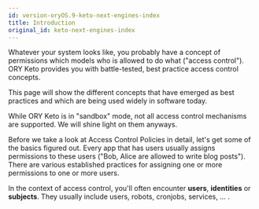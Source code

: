 ```yaml
---
id: version-oryOS.9-keto-next-engines-index
title: Introduction
original_id: keto-next-engines-index
---
```


Whatever your system looks like, you probably have a concept of permissions which models who is allowed to do what ("access control").
ORY Keto provides you with battle-tested, best practice access control concepts.

This page will show the different concepts that have emerged as best practices and which are being used widely in software
today.

While ORY Keto is in "sandbox" mode, not all access control mechanisms are supported. We will shine light on them anyways.

Before we take a look at Access Control Policies in detail, let's get some of the basics figured out. Every app that
has users usually assigns permissions to these users ("Bob, Alice are allowed to write blog posts"). There are
various established practices for assigning one or more permissions to one or more users.

In the context of access control, you'll often encounter **users**, **identities** or **subjects**.
They usually include users, robots, cronjobs, services, ... .
